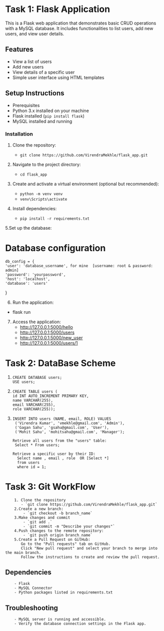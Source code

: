  # Task 1:  Flask Application
This is a Flask web application that demonstrates basic CRUD operations with a MySQL database. It includes functionalities to list users, add new users, and view user details.
## Features
 - View a list of users
 - Add new users
 - View details of a specific user
 - Simple user interface using HTML templates

## Setup Instructions
- Prerequisites
- Python 3.x installed on your machine
- Flask installed (`pip install flask`)
- MySQL installed and running
 
### Installation
1. Clone the repository:
   - `git clone https://github.com/VirendraMekhle/flask_app.git`
   
2. Navigate to the project directory:
   - `cd flask_app`
   
3. Create and activate a virtual environment (optional but recommended):
    - `python -m venv venv`
    - `venv\Scripts\activate`

4. Install dependencies:
   - `pip install -r requirements.txt`

5.Set up the database:
   # Database configuration
    db_config = {
    'user': 'database_username', for mine  [username: root & password: admin]
    'password': 'yourpassword',
    'host': 'localhost',
    'database': 'users'
  }
 
6. Run the application:
  - flask run
  
7. Access the application:
   - http://127.0.0.1:5000/hello
   - http://127.0.0.1:5000/users 
   - http://127.0.0.1:5000/new_user
   - http://127.0.0.1:5000/users/1

# Task 2:  DataBase Scheme
   1.     CREATE DATABASE users;
          USE users;

   2.     CREATE TABLE users (
          id INT AUTO_INCREMENT PRIMARY KEY,
          name VARCHAR(255),
          email VARCHAR(255),
          role VARCHAR(255));
          
   3.     INSERT INTO users (NAME, email, ROLE) VALUES
           ('Virendra Kumar', 'vmekhle@gmail.com', 'Admin'),
           ('Gagan Sahu', 'gsahu@gmail.com', 'User'),
           ('Mohit Sahu', 'mohitsahu@gmail.com', 'Manager');
         
          Retrieve all users from the "users" table: 
           Select * From users;
        
          Retrieve a specific user by their ID: 
            Select name , email , role  OR [Select *]
            from users
            where id = 1;

 # Task 3:  Git WorkFlow
        1. Clone the repository
           - `git clone https://github.com/VirendraMekhle/flask_app.git`
        2.Create a new branch:
            - `git checkout -b branch_name`
        3.Make changes and commit
            - `git add .`
            - `git commit -m "Describe your changes"`
        4.Push changes to the remote repository:
            - `git push origin branch_name`
        5.Create a Pull Request on GitHub:
           Go to the "Pull requests" tab on GitHub.
           Click "New pull request" and select your branch to merge into the main branch.
           Follow the instructions to create and review the pull request.
        
 ## Dependencies
        - Flask
        - MySQL Connector
        - Python packages listed in requirements.txt

  ## Troubleshooting
        - MySQL server is running and accessible.
        - Verify the database connection settings in the Flask app.

  
